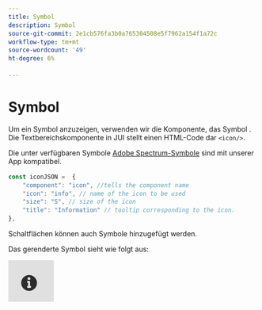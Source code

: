 ```yaml
---
title: Symbol
description: Symbol
source-git-commit: 2e1cb576fa3b0a765304508e5f7962a154f1a72c
workflow-type: tm+mt
source-wordcount: '49'
ht-degree: 6%

---
```


# Symbol

Um ein Symbol anzuzeigen, verwenden wir die Komponente, das Symbol .
Die Textbereichskomponente in JUI stellt einen HTML-Code dar `<icon/>`.

Die unter verfügbaren Symbole [Adobe Spectrum-Symbole](https://spectrum.adobe.com/page/icons/) sind mit unserer App kompatibel.

```js title="icon.js"
const iconJSON =  {
    "component": "icon", //tells the component name
    "icon": "info", // name of the icon to be used
    "size": "S", // size of the icon
    "title": "Information" // tooltip corresponding to the icon.
},
```

Schaltflächen können auch Symbole hinzugefügt werden.

Das gerenderte Symbol sieht wie folgt aus:

![icon](./imgs/info_icon.png "Symbol")
